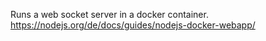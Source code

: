 Runs a web socket server in a docker container.
https://nodejs.org/de/docs/guides/nodejs-docker-webapp/


